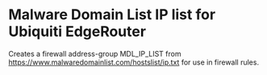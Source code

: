 # Malware Domain List IP list for Ubiquiti EdgeRouter

Creates a firewall address-group MDL_IP_LIST from <https://www.malwaredomainlist.com/hostslist/ip.txt> for use in firewall rules.
